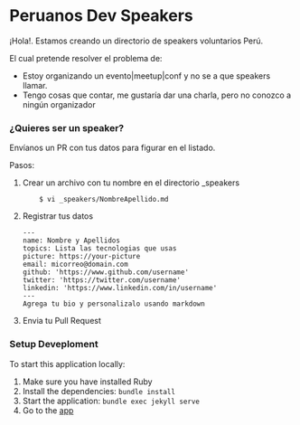 # Peruanos Dev Speakers 

¡Hola!. Estamos creando un directorio de speakers voluntarios Perú.

El cual pretende resolver el problema de:

- Estoy organizando un evento|meetup|conf y no se a que speakers llamar.
- Tengo cosas que contar, me gustaría dar una charla, pero no conozco a ningún organizador

### ¿Quieres ser un speaker? 
Envíanos un PR con tus datos para figurar en el listado. 

Pasos: 
1. Crear un archivo con tu nombre en el directorio _speakers
    ```
        $ vi _speakers/NombreApellido.md
    ```
2. Registrar tus datos

    ```
    ---
    name: Nombre y Apellidos
    topics: Lista las tecnologias que usas
    picture: https://your-picture
    email: micorreo@domain.com
    github: 'https://www.github.com/username'
    twitter: 'https://twitter.com/username'
    linkedin: 'https://www.linkedin.com/in/username' 
    ---
    Agrega tu bio y personalizalo usando markdown
    ```
    
3. Envia tu Pull Request

### Setup Deveploment
To start this application locally:

1. Make sure you have installed Ruby
2. Install the dependencies: `bundle install`
3. Start the application: `bundle exec jekyll serve`
4. Go to the [app](http://127.0.0.1:4000)

